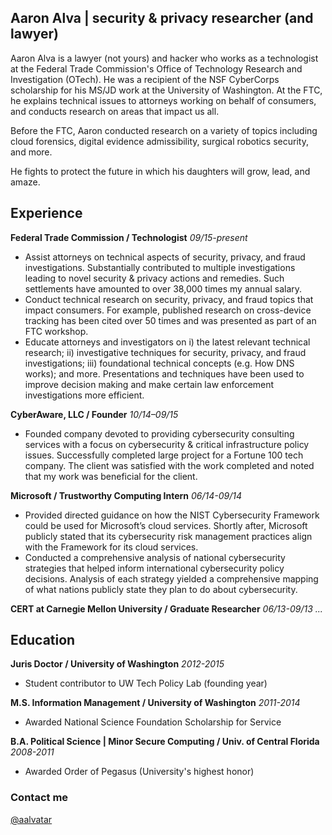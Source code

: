 ## Aaron Alva | security & privacy researcher (and lawyer)

Aaron Alva is a lawyer (not yours) and hacker who works as a technologist at the Federal Trade Commission's Office of Technology Research and Investigation (OTech). He was a recipient of the NSF CyberCorps scholarship for his MS/JD work at the University of Washington. At the FTC, he explains technical issues to attorneys working on behalf of consumers, and conducts research on areas that impact us all.

Before the FTC, Aaron conducted research on a variety of topics including cloud forensics, digital evidence admissibility, surgical robotics security, and more.

He fights to protect the future in which his daughters will grow, lead, and amaze.

## Experience

**Federal Trade Commission / Technologist** _09/15-present_
- Assist attorneys on technical aspects of security, privacy, and fraud investigations. Substantially contributed to multiple investigations leading to novel security & privacy actions and remedies. Such settlements have amounted to over 38,000 times my annual salary. 
- Conduct technical research on security, privacy, and fraud topics that impact consumers. For example, published research on cross-device tracking has been cited over 50 times and was presented as part of an FTC workshop. 
- Educate attorneys and investigators on i) the latest relevant technical research; ii) investigative techniques for security, privacy, and fraud investigations; iii) foundational technical concepts (e.g. How DNS works); and more. Presentations and techniques have been used to improve decision making and make certain law enforcement investigations more efficient.  

**CyberAware, LLC / Founder** _10/14–09/15_
- Founded company devoted to providing cybersecurity consulting services with a focus on cybersecurity & critical infrastructure policy issues. Successfully completed large project for a Fortune 100 tech company. The client was satisfied with the work completed and noted that my work was beneficial for the client.

**Microsoft / Trustworthy Computing Intern** _06/14-09/14_
- Provided directed guidance on how the NIST Cybersecurity Framework could be used for Microsoft’s cloud services. Shortly after, Microsoft publicly stated that its cybersecurity risk management practices align with the Framework for its cloud services. 
- Conducted a comprehensive analysis of national cybersecurity strategies that helped inform international cybersecurity policy decisions. Analysis of each strategy yielded a comprehensive mapping of what nations publicly state they plan to do about cybersecurity.

**CERT at Carnegie Mellon University / Graduate Researcher** _06/13-09/13_
_..._

## Education 

**Juris Doctor / University of Washington** _2012-2015_
- Student contributor to UW Tech Policy Lab (founding year)

**M.S. Information Management / University of Washington** _2011-2014_
- Awarded National Science Foundation Scholarship for Service

**B.A. Political Science | Minor Secure Computing / Univ. of Central Florida** _2008-2011_
- Awarded Order of Pegasus (University's highest honor)

### Contact me
[@aalvatar](https://twitter.com/aalvatar)
